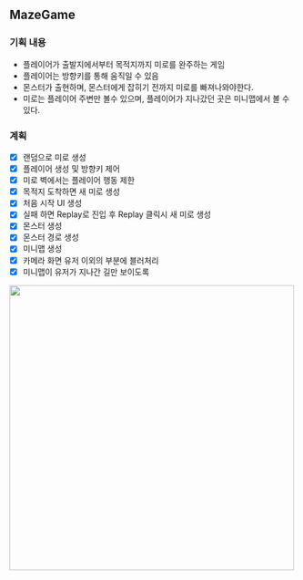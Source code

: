 ## MazeGame

### 기획 내용

- 플레이어가 출발지에서부터 목적지까지 미로를 완주하는 게임
- 플레이어는 방향키를 통해 움직일 수 있음
- 몬스터가 출현하며, 몬스터에게 잡히기 전까지 미로를 빠져나와야한다.
- 미로는 플레이어 주변만 볼수 있으며, 플레이어가 지나갔던 곳은 미니맵에서 볼 수 있다.

### 계획

- [x] 랜덤으로 미로 생성
- [x] 플레이어 생성 및 방향키 제어
- [x] 미로 벽에서는 플레이어 행동 제한
- [x] 목적지 도착하면 새 미로 생성
- [x] 처음 시작 UI 생성
- [x] 실패 하면 Replay로 진입 후 Replay 클릭시 새 미로 생성
- [x] 몬스터 생성
- [x] 몬스터 경로 생성
- [x] 미니맵 생성
- [x] 카메라 화면 유저 이외의 부분에 블러처리
- [x] 미니맵이 유저가 지나간 길만 보이도록

<img src="./assets/211015_1.gif" width="500">